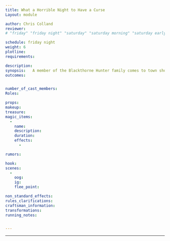 ```yaml
---
title: What a Horrible Night to Have a Curse
Layout: module

author: Chris Colland
reviewer: 
# "friday" "friday night" "saturday" "saturday morning" "saturday early afternoon" "saturday early evening" "saturday night" "reaction" "tavern setup" "townsfolk" "randoms"

schedule: friday night
weight: 6
plotline: 
requirements: 

description:
synopsis:   A member of the Blackthorne Hunter family comes to town shortly after the meeting with the Seven Souls court has ended. They offer to take those willing to the encampment of the Blackthorne family if they choose to go. They will be warned that the road there will require a fight cause they live in dangerous areas as they are not allowed to settle in the city walls. Along the way they are ambushed by a small band of Vampire underlings and Thralls, when the fighting gets intense, 2 of the Blackthorne family elders will join the battle from the opposite side to get them safely to the encampment. Their camps have magical barriers of “old magics” that the minions of Darkness cannot cross. 
outcomes: 


number_of_cast_members: 
Roles: 

props: 
makeup: 
treasure: 
magic_items:
  - 
    name: 
    description:  
    duration: 
    effects: 
      - 

rumors: 

hook: 
scenes: 
  - 
    oog: 
    ig: 
    flee_point: 

non_standard_effects: 
rules_clarifications: 
craftsman_information: 
transformations: 
running_notes: 


---
```


---
